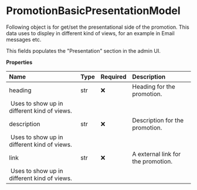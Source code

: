 # PromotionBasicPresentationModel

Following object is for get/set the presentational side of the promotion.
This data uses to displey in different kind of views, for an example in Email messages etc.

This fields populates the "Presentation" section in the admin UI.

**Properties**

| Name                                              | Type | Required | Description                        |
| :------------------------------------------------ | :--- | :------- | :--------------------------------- |
| heading                                           | str  | ❌       | Heading for the promotion.         |
| &nbsp;Uses to show up in different kind of views. |
| description                                       | str  | ❌       | Description for the promotion.     |
| &nbsp;Uses to show up in different kind of views. |
| link                                              | str  | ❌       | A external link for the promotion. |
| &nbsp;Uses to show up in different kind of views. |

<!-- This file was generated by liblab | https://liblab.com/ -->
